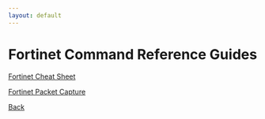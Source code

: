 ```yaml
---
layout: default
---
```


# Fortinet Command Reference Guides

[Fortinet Cheat Sheet](/vendors/fortinet/fortinet_cheat.html)

[Fortinet Packet Capture](/vendors/fortinet/fortinet_capture.html)


[Back](/vendors.html)